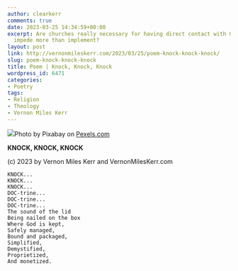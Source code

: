 ```yaml
---
author: clearkerr
comments: true
date: 2023-03-25 14:34:59+00:00
excerpt: Are churches really necessary for having direct contact with God?  Do they
  impede more than implement?
layout: post
link: http://vernonmileskerr.com/2023/03/25/poem-knock-knock-knock/
slug: poem-knock-knock-knock
title: Poem | Knock, Knock, Knock
wordpress_id: 6471
categories:
- Poetry
tags:
- Religion
- Theology
- Vernon Miles Kerr
---
```



![](https://vernonmileskerr.files.wordpress.com/2023/03/pexels-photo-209235.jpeg)Photo by Pixabay on [Pexels.com](https://www.pexels.com/photo/black-claw-hammer-on-brown-wooden-plank-209235/)





**KNOCK, KNOCK, KNOCK**







  
(c) 2023 by Vernon Miles Kerr and VernonMilesKerr.com






    
    KNOCK...
    KNOCK...
    KNOCK...
    DOC-trine...
    DOC-trine...
    DOC-trine...
    The sound of the lid
    Being nailed on the box
    Where God is kept,
    Safely managed,
    Bound and packaged,
    Simplified, 
    Demystified,
    Proprietized, 
    And monetized.
    
    




